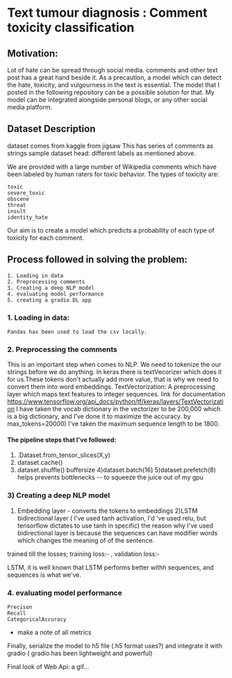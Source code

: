 # Text tumour diagnosis : Comment toxicity classification

## Motivation:
  Lot of hate can be spread through social media. comments and other text post has a great hand beside it. As a precaution, a model which can detect the hate, toxicity, and vulgourness in the text is essential. The model that I posted in the following repository can be a possible solution for that. My model can be integrated alongside personal blogs, or any other social media platform.

## Dataset Description

dataset comes from kaggle from jigsaw
This has series of comments as strings 
sample dataset head:
different labels as mentioned above.

We are provided with a large number of Wikipedia comments which have been labeled by human raters for toxic behavior. The types of toxicity are:

    toxic
    severe_toxic
    obscene
    threat
    insult
    identity_hate

Our aim is to create a model which predicts a probability of each type of toxicity for each comment.
  


## Process followed in solving the problem:
  	1. Loading in data
	2. Preprocessing comments 
	3. Creating a deep NLP model
	4. evaluating model performance
	5. creating a gradio DL app
### 1. Loading in data:
    Pandas has been used to load the csv locally.
### 2. Preprocessing the comments
  This is an important step when comes to NLP. 
  We need to tokenize the our strings before we do
  anything. In keras there is textVecorizer which does
  it for us.These tokens don't actually add more value,
  that is why we need to convert them into word 
  embeddings.
  TextVectorization: A preprocessing layer which maps text features
	to integer sequences.
link for documentation https://www.tensorflow.org/api_docs/python/tf/keras/layers/TextVectorization
I have taken the vocab dictionary in the vectorizer to be 200,000
which is a big dictionary, and I've done it to maximize the accuracy.
by max_tokens=20000)
I've taken the maximum sequence length to be 1800.

#### The pipeline steps that I've followed:
1) .Dataset.from_tensor_slices(X,y)
2) dataset.cache()
3) dataset.shuffle() buffersize
4)dataset.batch(16)
5)dataset.prefetch(8)  helps prevents bottlenecks
-- to squeeze the juice out of my gpu

### 3) Creating a deep NLP model
1) Embedding layer - converts the tokens to embeddings
2)LSTM bidirectional layer ( I've used tanh activation,
I'd 've used relu, but tensorflow dictates to use tanh in specific)
 the reason why I've used bidirectional layer is because 
 the sequences can have modifier words which changes the meaning of
of the sentence.

trained till the losses; training loss:-  , validation loss:-

LSTM, it is well known that LSTM performs better withh 
sequences, and sequences is what we've.

### 4. evaluating model performance
	Precison
	Recall
	CategoricalAccuracy
   - make a note of all metrics

Finally, serialize the model to h5 file (.h5 format uses?)
and integrate it with gradio ( gradio has been lightweight and
powerful)

Final look of Web Api: a gif...
  
